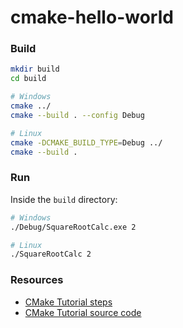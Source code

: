 # cmake-hello-world
### Build
```bash
mkdir build
cd build

# Windows
cmake ../
cmake --build . --config Debug

# Linux
cmake -DCMAKE_BUILD_TYPE=Debug ../
cmake --build .
```

### Run
Inside the `build` directory:
```bash
# Windows
./Debug/SquareRootCalc.exe 2

# Linux
./SquareRootCalc 2
```

<!--
```bash
rm -rf * && cmake .. && cmake --build . && ./Debug/SquareRootCalc 2
```
-->

### Resources
- [CMake Tutorial steps](https://cmake.org/cmake/help/latest/guide/tutorial/)
- [CMake Tutorial source code](https://github.com/Kitware/CMake/tree/master/Help/guide/tutorial)